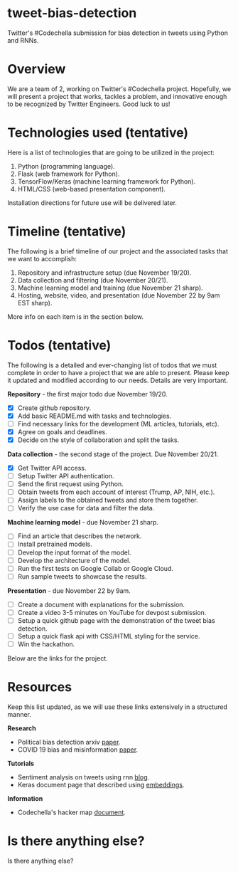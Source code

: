 # tweet-bias-detection
Twitter's #Codechella submission for bias detection in tweets using Python and RNNs.

# Overview
We are a team of 2, working on Twitter's #Codechella project. Hopefully, we
will present a project that works, tackles a problem, and innovative enough to
be recognized by Twitter Engineers. Good luck to us!

# Technologies used (tentative)
Here is a list of technologies that are going to be utilized in the project:

1. Python (programming language).
2. Flask (web framework for Python).
3. TensorFlow/Keras (machine learning framework for Python).
4. HTML/CSS (web-based presentation component).

Installation directions for future use will be delivered later.

# Timeline (tentative)
The following is a brief timeline of our project and the associated tasks that
we want to accomplish:

1. Repository and infrastructure setup (due November 19/20).
2. Data collection and filtering (due November 20/21).
3. Machine learning model and training (due November 21 sharp).
4. Hosting, website, video, and presentation (due November 22 by 9am EST sharp).

More info on each item is in the section below.

# Todos (tentative)
The following is a detailed and ever-changing list of todos that we must complete
in order to have a project that we are able to present. Please keep it updated and
modified according to our needs. Details are very important.

**Repository** - the first major todo due November 19/20.
- [x] Create github repository.
- [x] Add basic README.md with tasks and technologies.
- [ ] Find necessary links for the development (ML articles, tutorials, etc).
- [x] Agree on goals and deadlines.
- [x] Decide on the style of collaboration and split the tasks.

**Data collection** - the second stage of the project. Due November 20/21.
- [x] Get Twitter API access.
- [ ] Setup Twitter API authentication.
- [ ] Send the first request using Python.
- [ ] Obtain tweets from each account of interest (Trump, AP, NIH, etc.).
- [ ] Assign labels to the obtained tweets and store them together.
- [ ] Verify the use case for data and filter the data.

**Machine learning model** - due November 21 sharp.
- [ ] Find an article that describes the network.
- [ ] Install pretrained models.
- [ ] Develop the input format of the model.
- [ ] Develop the architecture of the model.
- [ ] Run the first tests on Google Collab or Google Cloud.
- [ ] Run sample tweets to showcase the results.

**Presentation** - due November 22 by 9am.
- [ ] Create a document with explanations for the submission.
- [ ] Create a video 3-5 minutes on YouTube for devpost submission.
- [ ] Setup a quick github page with the demonstration of the tweet bias detection.
- [ ] Setup a quick flask api with CSS/HTML styling for the service.
- [ ] Win the hackathon.

Below are the links for the project.

# Resources
Keep this list updated, as we will use these links extensively in a structured manner.

**Research**
- Political bias detection arxiv [paper](https://arxiv.org/pdf/2010.10652.pdf).
- COVID 19 bias and misinformation [paper](https://arxiv.org/pdf/2003.12309.pdf).

**Tutorials**
- Sentiment analysis on tweets using rnn [blog](https://medium.com/@gabriel.mayers/sentiment-analysis-from-tweets-using-recurrent-neural-networks-ebf6c202b9d5).
- Keras document page that described using [embeddings](https://keras.io/examples/nlp/pretrained_word_embeddings/).

**Information**
- Codechella's hacker map [document](https://www.notion.so/Codechella-Hacker-Map-1bc32d1fba4547ed98d81cc3ca31dfb3).

# Is there anything else?
Is there anything else?
